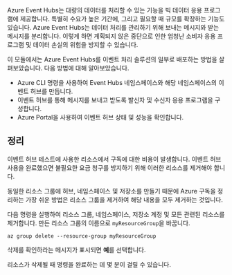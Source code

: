 Azure Event Hubs는 대량의 데이터를 처리할 수 있는 기능을 빅 데이터 응용 프로그램에 제공합니다. 특별히 수요가 높은 기간에, 그리고 필요할 때 규모를 확장하는 기능도 있습니다. Azure Event Hubs는 데이터 처리를 관리하기 위해 보내는 메시지와 받는 메시지를 분리합니다. 이렇게 하면 계획되지 않은 중단으로 인한 엄청난 소비자 응용 프로그램 및 데이터 손실의 위험을 방지할 수 있습니다.

이 모듈에서는 Azure Event Hubs를 이벤트 처리 솔루션의 일부로 배포하는 방법을 살펴보았습니다. 다음 방법에 대해 알아보았습니다.

- Azure CLI 명령을 사용하여 Event Hubs 네임스페이스와 해당 네임스페이스의 이벤트 허브를 만듭니다. 
- 이벤트 허브를 통해 메시지를 보내고 받도록 발신자 및 수신자 응용 프로그램을 구성합니다.
- Azure Portal을 사용하여 이벤트 허브 상태 및 성능을 확인합니다.

## <a name="clean-up"></a>정리 
<!---TODO: Update for sandbox?--->

이벤트 허브 테스트에 사용한 리소스에서 구독에 대한 비용이 발생합니다. 이벤트 허브 사용을 완료했으면 불필요한 요금 청구를 방지하기 위해 이러한 리소스를 제거해야 합니다.

동일한 리소스 그룹에 허브, 네임스페이스 및 저장소를 만들기 때문에 Azure 구독을 정리하는 가장 쉬운 방법은 리소스 그룹을 제거하여 해당 내용을 모두 제거하는 것입니다. 

다음 명령을 실행하여 리소스 그룹, 네임스페이스, 저장소 계정 및 모든 관련된 리소스를 제거합니다. 만든 리소스 그룹의 이름으로 `myResourceGroup`을 바꿉니다.

```azurecli
az group delete --resource-group myResourceGroup
```

삭제를 확인하라는 메시지가 표시되면 **예**를 선택합니다.

리소스가 삭제될 때 명령을 완료하는 데 몇 분이 걸릴 수 있습니다.
